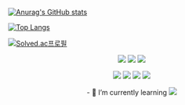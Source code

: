 [![Anurag's GitHub stats](https://github-readme-stats.vercel.app/api?username=mongsukim)](https://github.com/mongsukim/github-readme-stats)

[![Top Langs](https://github-readme-stats.vercel.app/api/top-langs/?username=mongsukim)](https://github.com/mongsukim/github-readme-stats)

[![Solved.ac프로필](http://mazassumnida.wtf/api/v2/generate_badge?boj=khskwj)](https://solved.ac/khskwj)
  
 
<p align="center">
  <a><img src="https://img.shields.io/badge/Javascript-000000?style=flat-square&logo=javascript&logoColor=#F7DF1E"/></a>
  <a><img src="https://img.shields.io/badge/TypeScript-000000?style=flat-square&logo=Typescript&logoColor=#3178C6"/></a>
  <a><img src="https://img.shields.io/badge/React-000000?style=flat-square&logo=React&logoColor=#61DAFB"/></a>
</p>
<p align="center">
  <a><img src="https://img.shields.io/badge/ReactQuery-000000?style=flat-square&logo=ReactQuery&logoColor=#3178C6"/></a>
  <a><img src="https://img.shields.io/badge/NoesJS-000000?style=flat-square&logo=Node.JS&logoColor=#61DAFB"/></a>
  <a><img src="https://img.shields.io/badge/HTML5-000000?style=flat-square&logo=HTML5&logoColor=#61DAFB"/></a>
  <a><img src="https://img.shields.io/badge/CSS3-000000?style=flat-square&logo=CSS3&logoColor=#61DAFB"/></a>
</p>

<p align="center">
<a>- 🌱 I’m currently learning <img src="https://img.shields.io/badge/SASS-000000?style=flat-square&logo=SASS&logoColor=#3178C6"/> </a>
</p>




<!--
**mongsukim/mongsukim** is a ✨ _special_ ✨ repository because its `README.md` (this file) appears on your GitHub profile.

Here are some ideas to get you started:

- 🔭 I’m currently working on ...
- 🌱 I’m currently learning #### SASS
- 👯 I’m looking to collaborate on ...
- 🤔 I’m looking for help with ...
- 💬 Ask me about ...
- 📫 How to reach me: ...
- 😄 Pronouns: ...
- ⚡ Fun fact: ...
-->
